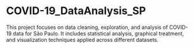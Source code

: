# COVID-19_DataAnalysis_SP
This project focuses on data cleaning, exploration, and analysis of COVID-19 data for São Paulo. It includes statistical analysis, graphical treatment, and visualization techniques applied across different datasets.
